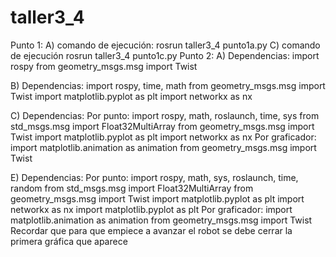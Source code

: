 # taller3_4
Punto 1:
A) comando de ejecución:
rosrun taller3_4 punto1a.py
C) comando de ejecución
rosrun taller3_4 punto1c.py
Punto 2:
A) Dependencias:
	import rospy 
	from geometry_msgs.msg import Twist

B) Dependencias:
	import rospy, time, math
	from geometry_msgs.msg import Twist
	import matplotlib.pyplot as plt
	import networkx as nx

C) Dependencias:
	Por punto:
	import rospy, math, roslaunch, time, sys
	from std_msgs.msg import Float32MultiArray
	from geometry_msgs.msg import Twist
	import matplotlib.pyplot as plt
	import networkx as nx
	Por graficador:
	import matplotlib.animation as animation
	from geometry_msgs.msg import Twist

E) Dependencias:
	Por punto:
	import rospy, math, sys, roslaunch, time, random
	from std_msgs.msg import Float32MultiArray
	from geometry_msgs.msg import Twist
	import matplotlib.pyplot as plt
	import networkx as nx
	import matplotlib.pyplot as plt
	Por graficador:
	import matplotlib.animation as animation
	from geometry_msgs.msg import Twist
	Recordar que para que empiece a avanzar el robot se debe cerrar la primera gráfica que aparece
